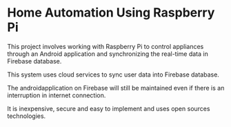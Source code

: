 # Home Automation Using Raspberry Pi
This project involves working with Raspberry Pi to control appliances through an Android application and synchronizing the real-time data in Firebase database.

This system uses cloud services to sync user data into Firebase database. 

The androidapplication on Firebase will still be maintained even if there is an interruption in internet connection. 

It is inexpensive, secure and easy to implement and uses open sources technologies.
